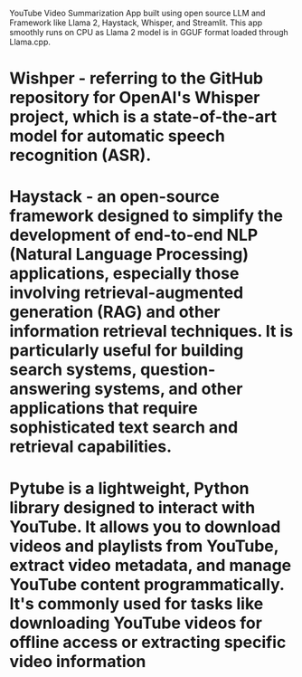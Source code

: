 YouTube Video Summarization App built using open source LLM and Framework like Llama 2, Haystack, Whisper, and Streamlit. This app smoothly runs on CPU as Llama 2 model is in GGUF format loaded through Llama.cpp.
# Wishper - referring to the GitHub repository for OpenAI's Whisper project, which is a state-of-the-art model for automatic speech recognition (ASR).
# Haystack - an open-source framework designed to simplify the development of end-to-end NLP (Natural Language Processing) applications, especially those involving retrieval-augmented generation (RAG) and other information retrieval techniques. It is particularly useful for building search systems, question-answering systems, and other applications that require sophisticated text search and retrieval capabilities.
# Pytube is a lightweight, Python library designed to interact with YouTube. It allows you to download videos and playlists from YouTube, extract video metadata, and manage YouTube content programmatically. It's commonly used for tasks like downloading YouTube videos for offline access or extracting specific video information
